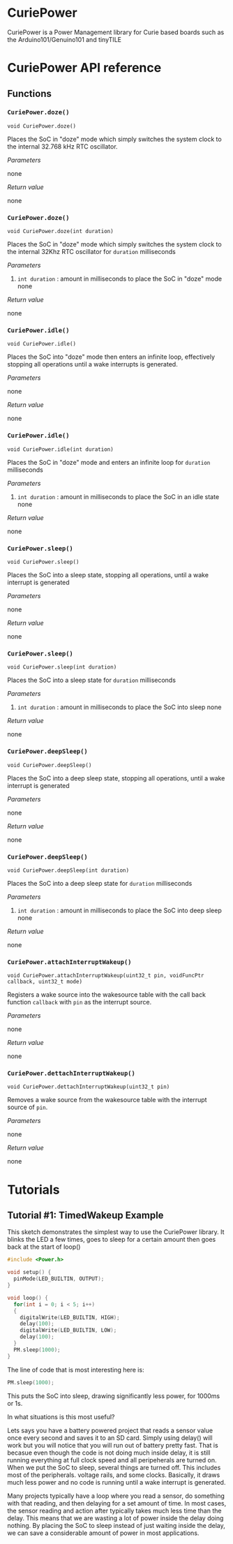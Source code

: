 # CuriePower
CuriePower is a Power Management library for Curie based boards such as the Arduino101/Genuino101 and tinyTILE

# CuriePower API reference

## Functions

### ``CuriePower.doze()``

```
void CuriePower.doze()
```

Places the SoC in "doze" mode which simply switches the system clock to the internal 32.768 kHz RTC oscillator.

*Parameters*

none

*Return value*

none

### ``CuriePower.doze()``

```
void CuriePower.doze(int duration)
```


Places the SoC in "doze" mode which simply switches the system clock to the internal 32Khz RTC oscillator for `duration` milliseconds


*Parameters*

1. `int duration` : amount in milliseconds to place the SoC in "doze" mode
none

*Return value*

none

### ``CuriePower.idle()``

```
void CuriePower.idle()
```

Places the SoC into "doze" mode then enters an infinite loop, effectively stopping all operations until a wake interrupts is generated.

*Parameters*

none

*Return value*

none

### ``CuriePower.idle()``

```
void CuriePower.idle(int duration)
```


Places the SoC in "doze" mode and enters an infinite loop for `duration` milliseconds


*Parameters*

1. `int duration` : amount in milliseconds to place the SoC in an idle state
none

*Return value*

none

### ``CuriePower.sleep()``

```
void CuriePower.sleep()
```

Places the SoC into a sleep state, stopping all operations, until a wake interrupt is generated

*Parameters*

none

*Return value*

none

### ``CuriePower.sleep()``

```
void CuriePower.sleep(int duration)
```


Places the SoC into a sleep state for `duration` milliseconds


*Parameters*

1. `int duration` : amount in milliseconds to place the SoC into sleep
none

*Return value*

none

### ``CuriePower.deepSleep()``

```
void CuriePower.deepSleep()
```

Places the SoC into a deep sleep state, stopping all operations, until a wake interrupt is generated

*Parameters*

none

*Return value*

none

### ``CuriePower.deepSleep()``

```
void CuriePower.deepSleep(int duration)
```


Places the SoC into a deep sleep state for `duration` milliseconds


*Parameters*

1. `int duration` : amount in milliseconds to place the SoC into deep sleep
none

*Return value*

none

### ``CuriePower.attachInterruptWakeup()``

```
void CuriePower.attachInterruptWakeup(uint32_t pin, voidFuncPtr callback, uint32_t mode)
```

Registers a wake source into the wakesource table with the call back function `callback` with `pin` as the interrupt source. 

*Parameters*

none

*Return value*

none

### ``CuriePower.dettachInterruptWakeup()``

```
void CuriePower.dettachInterruptWakeup(uint32_t pin)
```

Removes a wake source from the wakesource table with the interrupt source of `pin`. 

*Parameters*

none

*Return value*

none

# Tutorials

## Tutorial #1: TimedWakeup Example

This sketch demonstrates the simplest way to use the CuriePower library. It blinks the LED a few times, goes to sleep for a certain amount then goes back at the start of loop()

```cpp
#include <Power.h>

void setup() {
  pinMode(LED_BUILTIN, OUTPUT);
}

void loop() {
  for(int i = 0; i < 5; i++)
  { 
    digitalWrite(LED_BUILTIN, HIGH);
    delay(100);
    digitalWrite(LED_BUILTIN, LOW);
    delay(100);
  }
  PM.sleep(1000);
}
```

The line of code that is most interesting here is:
```cpp
PM.sleep(1000);
```
This puts the SoC into sleep, drawing significantly less power, for 1000ms or 1s.

In what situations is this most useful?

Lets says you have a battery powered project that reads a sensor value once every second and saves it to an SD card.
Simply using delay() will work but you will notice that you will run out of battery pretty fast. That is becasue even though the code is not doing much inside delay, it is still running everything at full clock speed and all peripeherals are turned on.
When we put the SoC to sleep, several things are turned off. This includes most of the peripherals. voltage rails, and some clocks. Basically, it draws much less power and no code is running until a wake interrupt is generated.

Many projects typically have a loop where you read a sensor, do something with that reading, and then delaying for a set amount of time.
In most cases, the sensor reading and action after typically takes much less time than the delay. This means that we are wasting a lot of power inside the delay doing nothing.
By placing the SoC to sleep instead of just waiting inside the delay, we can save a considerable amount of power in most applications.
